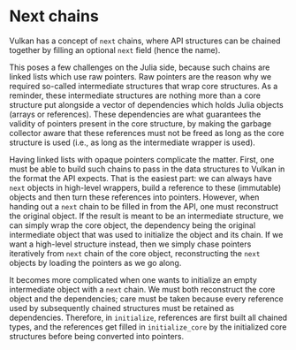 # Next chains

Vulkan has a concept of `next` chains, where API structures can be chained together by filling an optional `next` field (hence the name).

This poses a few challenges on the Julia side, because such chains are linked lists which use raw pointers. Raw pointers are the reason why we required so-called intermediate structures that wrap core structures. As a reminder, these intermediate structures are nothing more than a core structure put alongside a vector of dependencies which holds Julia objects (arrays or references). These dependencies are what guarantees the validity of pointers present in the core structure, by making the garbage collector aware that these references must not be freed as long as the core structure is used (i.e., as long as the intermediate wrapper is used).

Having linked lists with opaque pointers complicate the matter. First, one must be able to build such chains to pass in the data structures to Vulkan in the format the API expects. That is the easiest part: we can always have `next` objects in high-level wrappers, build a reference to these (immutable) objects and then turn these references into pointers. However, when handing out a `next` chain to be filled in from the API, one must reconstruct the original object. If the result is meant to be an intermediate structure, we can simply wrap the core object, the dependency being the original intermediate object that was used to initialize the object and its chain. If we want a high-level structure instead, then we simply chase pointers iteratively from `next` chain of the core object, reconstructing the `next` objects by loading the pointers as we go along.

It becomes more complicated when one wants to initialize an empty intermediate object with a `next` chain. We must both reconstruct the core object and the dependencies; care must be taken because every reference used by subsequently chained structures must be retained as dependencies. Therefore, in `initialize`, references are first built all chained types, and the references get filled in `initialize_core` by the initialized core structures before being converted into pointers.
